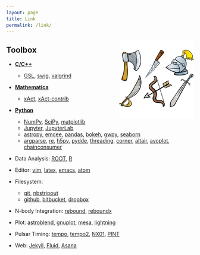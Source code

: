 ```yaml
---
layout: page
title: Link
permalink: /link/
---
```


<img style="float: right;" src="weapons-cartoon.jpg" width="200">

## Toolbox

- [**C/C++**](http://www.cplusplus.com/)
    + [GSL](http://www.gnu.org/software/gsl/),
      [swig](http://www.swig.org/),
      [valgrind](http://valgrind.org/)

- [**Mathematica**](http://www.wolfram.com)
    + [xAct](http://www.xact.es/),
      [xAct-contrib](http://contrib.xact.es/)

- [**Python**](https://www.python.org/)
    + [NumPy](http://www.numpy.org/),
      [SciPy](http://www.scipy.org/),
      [matplotlib](http://matplotlib.org/)
    + [Jupyter](http://jupyter.org/),
      [JupyterLab](http://jupyterlab-tutorial.readthedocs.io/en/latest/)
    + [astropy](http://www.astropy.org/),
      [emcee](http://dan.iel.fm/emcee/),
      [pandas](http://pandas.pydata.org/),
      [bokeh](http://bokeh.pydata.org/),
      [gwpy](https://github.com/gwpy/gwpy),
      [seaborn](https://stanford.edu/~mwaskom/software/seaborn/)
    + [argparse](https://docs.python.org/3/howto/argparse.html),
      [re](https://docs.python.org/3/howto/regex.html),
      [h5py](http://www.h5py.org/),
      [pydde](https://github.com/hensing/PyDDE),
      [threading](https://pymotw.com/2/threading/),
      [corner](https://pypi.python.org/pypi/corner/1.0.0),
      [altair](https://github.com/ellisonbg/altair),
      [avoplot](https://github.com/jreeder/avoplot),
      [chainconsumer](https://github.com/Samreay/ChainConsumer)

- Data Analysis:
[ROOT](https://root.cern.ch/),
[R](https://www.r-project.org/)

- Editor:
[vim](http://www.vim.org/),
[latex](https://www.latex-project.org/),
[emacs](https://www.gnu.org/software/emacs/),
[atom](https://atom.io/)

- Filesystem:
    + [git](https://git-scm.com/),
      [nbstripout](https://github.com/kynan/nbstripout)
    + [github](https://github.com/),
      [bitbucket](https://bitbucket.org/),
      [dropbox](https://www.dropbox.com/home)

- N-body Integration:
[rebound](https://github.com/hannorein/rebound),
[reboundx](https://github.com/dtamayo/reboundx)

- Plot:
[astroblend](http://www.astroblend.com/),
[gnuplot](http://www.gnuplot.info/),
[mesa](http://www.mesa3d.org/),
[lightning](http://lightning-viz.org/)

- Pulsar Timing:
[tempo](http://nanograv.github.io/tempo/),
[tempo2](http://www.atnf.csiro.au/research/pulsar/tempo2/),
[NX01](https://github.com/stevertaylor/NX01),
[PINT](https://github.com/nanograv/PINT)

- Web: [Jekyll](http://jekyllrb.com/),
       [Fluid](http://fluidapp.com/),
       [Asana](http://www.asana.com)
